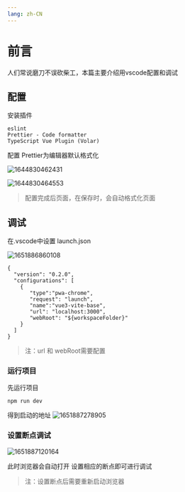 ```yaml
---
lang: zh-CN
---
```


# 前言

人们常说磨刀不误砍柴工，本篇主要介绍用vscode配置和调试



## 配置

安装插件

```text
eslint
Prettier - Code formatter
TypeScript Vue Plugin (Volar)
```

配置 Prettier为编辑器默认格式化


![1644830462431](https://github.jzfai.top/file/vap-assets/1644830462431.png)

![1644830464553](https://github.jzfai.top/file/vap-assets/1644830464553.png)

>配置完成后页面，在保存时，会自动格式化页面



## 调试

在.vscode中设置 launch.json

![1651886860108](https://github.jzfai.top/file/vap-assets/1651886860108.png)

```
{
  "version": "0.2.0",
  "configurations": [
    {
       "type":"pwa-chrome",
       "request": "launch",
       "name":"vue3-vite-base",
       "url": "localhost:3000",
       "webRoot": "${workspaceFolder}"
    }
  ]
}
```

>注：url  和 webRoot需要配置

### 运行项目

先运行项目

```
npm run dev 
```

得到启动的地址
![1651887278905](https://github.jzfai.top/file/vap-assets/1651887278905.png)

### 设置断点调试

![1651887120164](https://github.jzfai.top/file/vap-assets/1651887120164.png)

此时浏览器会自动打开
设置相应的断点即可进行调试

>注：设置断点后需要重新启动浏览器
